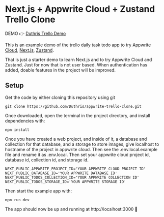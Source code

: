 # Next.js + Appwrite Cloud + Zustand Trello Clone

DEMO 👉 [Duthris Trello Demo](https://trello.duthris.com/)

This is an example demo of the trello daily task todo app to try [Appwrite Cloud](https://cloud.appwrite.io/), [Next.js](https://github.com/zeit/next.js/), [Zustand](https://github.com/pmndrs/zustand).

That is just a starter demo to learn Next.js and to try Appwrite Cloud and Zustand. Just for now that is not user based. When authentication has added, doable features in the project will be improved.

## Setup

Get the code by either cloning this repository using git

```
git clone https://github.com/Duthris/appwrite-trello-clone.git
```

Once downloaded, open the terminal in the project directory, and install dependencies with:

```
npm install
```

Once you have created a web project, and inside of it, a database and collection for that database, and a storage to store images, give localhost to hostname of the project in appwrite cloud.
Then see the .env.local.example file and rename it as .env.local. Then set your appwrite cloud project id, database id, collection id, and storage id.

```
NEXT_PUBLIC_APPWRITE_PROJECT_ID='YOUR APPWRITE CLOUD PROJECT ID'
NEXT_PUBLIC_DATABASE_ID='YOUR APPWRITE DATABASE ID'
NEXT_PUBLIC_TODOS_COLLECTION_ID='YOUR APPWRITE COLLECTION ID'
NEXT_PUBLIC_TODOS_STORAGE_ID='YOUR APPWRITE STORAGE ID'
```

Then start the example app with:

```
npm run dev
```

The app should now be up and running at http://localhost:3000 🚀
